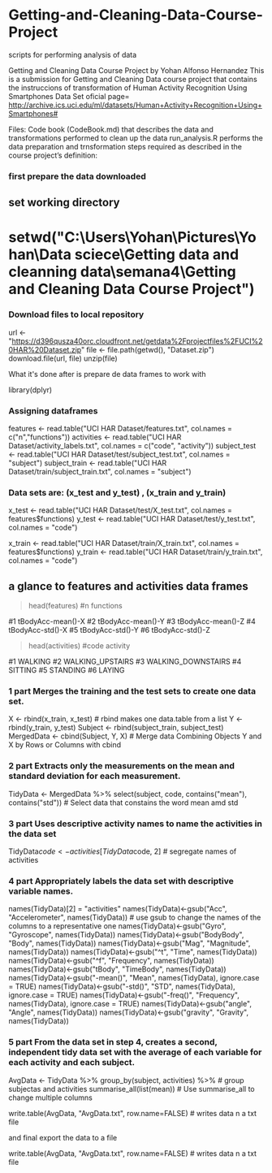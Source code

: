 # Getting-and-Cleaning-Data-Course-Project
scripts for performing analysis of data

Getting and Cleaning Data Course Project by Yohan Alfonso Hernandez
This is a submission for Getting and Cleaning Data course project that contains the instruccions of transformation of Human Activity Recognition Using Smartphones Data Set 
oficial page= http://archive.ics.uci.edu/ml/datasets/Human+Activity+Recognition+Using+Smartphones#

Files:
Code book (CodeBook.md) that describes the data and transformations performed to clean up the data
run_analysis.R performs the data preparation and trnsformation  steps required as described in the course project’s definition:

### first prepare the data downloaded


## set working directory

# setwd("C:\\Users\\Yohan\\Pictures\\Yohan\\Data sciece\\Getting data and cleanning data\\semana4\\Getting and Cleaning Data Course Project")


### Download files to local repository
url <- "https://d396qusza40orc.cloudfront.net/getdata%2Fprojectfiles%2FUCI%20HAR%20Dataset.zip"
file <- file.path(getwd(), "Dataset.zip")
download.file(url, file) 
unzip(file) 


What it's done after is prepare de data frames to work with

library(dplyr)


### Assigning dataframes

features <- read.table("UCI HAR Dataset/features.txt", col.names = c("n","functions"))
activities <- read.table("UCI HAR Dataset/activity_labels.txt", col.names = c("code", "activity"))
subject_test <- read.table("UCI HAR Dataset/test/subject_test.txt", col.names = "subject")
subject_train <- read.table("UCI HAR Dataset/train/subject_train.txt", col.names = "subject")


### Data sets  are:  (x_test and  y_test) , (x_train and y_train)

x_test <- read.table("UCI HAR Dataset/test/X_test.txt", col.names = features$functions)
y_test <- read.table("UCI HAR Dataset/test/y_test.txt", col.names = "code")

x_train <- read.table("UCI HAR Dataset/train/X_train.txt", col.names = features$functions)
y_train <- read.table("UCI HAR Dataset/train/y_train.txt", col.names = "code")

##  a  glance to features and activities data frames

> head(features)
 #n         functions

 #1 tBodyAcc-mean()-X
 #2 tBodyAcc-mean()-Y
 #3 tBodyAcc-mean()-Z
 #4 tBodyAcc-std()-X
 #5 tBodyAcc-std()-Y
 #6 tBodyAcc-std()-Z


 > head(activities)
 #code   activity

 #1      WALKING
 #2      WALKING_UPSTAIRS
 #3      WALKING_DOWNSTAIRS
 #4      SITTING
 #5      STANDING
 #6      LAYING


### 1 part Merges the training and the test sets to create one data set.

X <- rbind(x_train, x_test)                     # rbind makes one data.table from a list 
Y <- rbind(y_train, y_test)
Subject <- rbind(subject_train, subject_test)
MergedData <- cbind(Subject, Y, X)              # Merge data Combining Objects Y and X  by Rows or Columns with cbind

### 2 part Extracts only the measurements on the mean and standard deviation for each measurement.

TidyData <- MergedData %>% select(subject, code, contains("mean"), contains("std"))   # Select data that constains the word mean amd std


### 3 part Uses descriptive activity names to name the activities in the data set

TidyData$code <- activities[TidyData$code, 2]     # segregate  names of activities


### 4 part Appropriately labels the data set with descriptive variable names. 

names(TidyData)[2] = "activities"
names(TidyData)<-gsub("Acc", "Accelerometer", names(TidyData))          #  use gsub to change the names of the columns to a representative one
names(TidyData)<-gsub("Gyro", "Gyroscope", names(TidyData))
names(TidyData)<-gsub("BodyBody", "Body", names(TidyData))
names(TidyData)<-gsub("Mag", "Magnitude", names(TidyData))
names(TidyData)<-gsub("^t", "Time", names(TidyData))
names(TidyData)<-gsub("^f", "Frequency", names(TidyData))
names(TidyData)<-gsub("tBody", "TimeBody", names(TidyData))
names(TidyData)<-gsub("-mean()", "Mean", names(TidyData), ignore.case = TRUE)
names(TidyData)<-gsub("-std()", "STD", names(TidyData), ignore.case = TRUE)
names(TidyData)<-gsub("-freq()", "Frequency", names(TidyData), ignore.case = TRUE)
names(TidyData)<-gsub("angle", "Angle", names(TidyData))
names(TidyData)<-gsub("gravity", "Gravity", names(TidyData))

### 5 part  From the data set in step 4, creates a second, independent tidy data set with the average of each variable for each activity and each subject.

AvgData <- TidyData %>%
        group_by(subject, activities) %>%               # group  subjectas and activities
        summarise_all(list(mean))                       # Use summarise_all to change  multiple columns

write.table(AvgData, "AvgData.txt", row.name=FALSE)   # writes data n a txt file


and final export the data to a file

write.table(AvgData, "AvgData.txt", row.name=FALSE)   # writes data n a txt file



